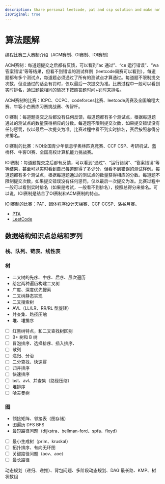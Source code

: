```yaml
---
description: Share personal leetcode, pat and csp solution and make not for learning algorithm.
isOriginal: true
---
```


# 算法题解

编程比赛三大赛制介绍（ACM赛制、OI赛制、IOI赛制）

ACM赛制：每道题提交之后都有反馈，可以看到“ac 通过”、“ce 运行错误”、“wa 答案错误”等等结果，但看不到错误的测试样例（leetcode周赛可以看到），每道题都有多个测试点，每道题必须通过了所有的测试点才算通过。每道题不限制提交次数，但没通过的话会有罚时，仅以最后一次提交为准。比赛过程中一般可以看到实时排名，通过题数相同的情况下按照答题时间+罚时来排名。

ACM赛制的比赛：ICPC、CCPC、codeforces比赛、leetcode周赛及全国编程大赛、牛客小白赛练习赛挑战赛、传智杯。

OI赛制：每道题提交之后都没有任何反馈，每道题都有多个测试点，根据每道题通过的测试点的数量获得相应的分数。每道题不限制提交次数，如果提交错误没有任何惩罚，仅以最后一次提交为准。比赛过程中看不到实时排名，赛后按照总得分来排名。

OI赛制的比赛：NOI全国青少年信息学奥林匹克竞赛、CCF CSP、考研机试、蓝桥杯、牛客OI赛、全国高校计算机能力挑战赛。

IOI赛制：每道题提交之后都有反馈，可以看到“通过”、“运行错误”、“答案错误”等等结果，甚至可以实时看到自己每道题得了多少分，但看不到错误的测试样例。每道题都有多个测试点，根据每道题通过的测试点的数量获得相应的分数。每道题不限制提交次数，如果提交错误没有任何惩罚，仅以最后一次提交为准。比赛过程中一般可以看到实时排名（如果是考试，一般看不到排名），按照总得分来排名。可以说，IOI赛制是结合了OI赛制和ACM赛制的特点。

IOI赛制的比赛：PAT、团体程序设计天梯赛、CCF CCSP、洛谷月赛。

- [PTA](https://pintia.cn/problem-sets/dashboard)
- [LeetCode]()

## 数据结构知识点总结和罗列

### 栈、队列、链表、线性表

### 树

- 二叉树的先序、中序、后序、层次遍历
- 给定两种遍历构建二叉树
- 广度、深度优先搜索
- 二叉树静态实现
- 二叉搜索树
- AVL（LL/LR、RR/RL 型旋转）
- 并查集、路径压缩
- 堆、堆排序

- [ ] 红黑树特点，和二叉查找树区别
- [ ] B+ 树和 B 树
- [ ] 冒泡排序、选择排序、插入排序、
- [ ] 散列
- [ ] 递归、分治
- [ ] 二分查找、快速幂
- [ ] 归并排序
- [ ] 快速排序
- [ ] bst、avl、并查集（路径压缩）
- [ ] 堆排序
- [ ] 哈夫曼树

### 图

- 领接矩阵、邻接表（图存储）
- 图遍历 DFS BFS
- 最短路径问题（dijkstra、bellman-ford、spfa、floyd）
- [ ] 最小生成树（prim、kruskal）
- [ ] 拓扑排序、有向无环图
- [ ] 关键路径问题（aov、aoe）
- [ ] 最长路径

动态规划（递归、递推）、背包问题、多阶段动态规划、DAG 最长路、KMP、树状数组